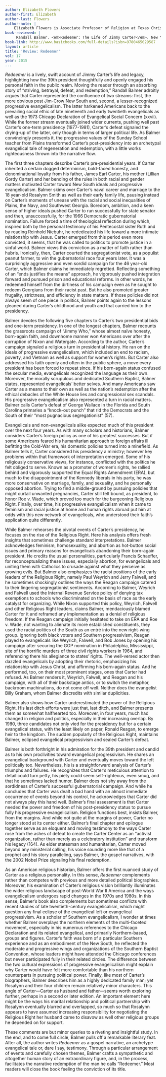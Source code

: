 ```yaml
---
author: Elizabeth Flowers
author-first: Elizabeth
author-last: Flowers
author-note: |
	Elizabeth Flowers is Associate Professor of Religion at Texas Christian University.
book-reviewed: |
     Randall Balmer. <em>Redeemer: The Life of Jimmy Carter</em>. New York: Basic Books, 2014. 273 pp. ISBN 978-0-465-02958-7
book-link: http://www.basicbooks.com/full-details?isbn=9780465029587
layout: article
title: 'Review: Redeemer'
vol: 17
year: 2015
...
```


*Redeemer* is a lively, swift account of Jimmy Carter’s life and legacy, highlighting how the 39th president thoughtfully and openly engaged his personal faith in the public realm. Moving the reader through an absorbing story of “striving, betrayal, defeat, and redemption,” Randall Balmer adroitly argues that Carter represented the confluence of two streams:  first, the more obvious post Jim-Crow New South and, second, a lesser-recognized progressive evangelicalism. The latter harkened Americans back to the prevailing social ethic of late nineteenth and early twentieth evangelicals as well as the 1973 Chicago Declaration of Evangelical Social Concern (xxvii). While the former stream eventually joined wider currents, pushing well past Carter’s one-term presidency (1977-1981), Carter’s defeat signaled the drying-up of the latter, only though in terms of larger political life. As Balmer convincingly presents it, the progressive values of the Sunday School teacher from Plains transformed Carter’s post-presidency into an archetypal evangelical tale of regeneration and redemption, with a little works righteousness thrown into the narrative flow.

The first three chapters describe Carter’s pre-presidential years. If Carter inherited a certain dogged determinism, bold-faced honesty, and denominational loyalty from his father, James Earl Carter, his mother (Lillian Gordy Carter) and her bending of the rules in both racial and gender matters motivated Carter toward New South ideals and progressive evangelicalism. Balmer skims over Carter’s naval career and marriage to the 18 year-old Rosalynn Smith as well as their early family life, pausing instead on Carter’s moments of unease with the racial and social inequalities of Plains, the Navy, and Southwest Georgia. Boredom, ambition, and a keen sense of higher ideals pushed Carter to run successfully for state senator and then, unsuccessfully, for the 1966 Democratic gubernatorial nomination. Failure forced a time of theological reflection during which, inspired both by the personal testimony of his Pentecostal sister Ruth and by reading Reinhold Niebuhr, he rededicated his life toward a more intimate relationship with Jesus. Carter emerged from this period even more convicted, it seems, that he was called to politics to promote justice in a sinful world. Balmer views this conviction as a matter of faith rather than hubris. Ironically, then, Carter courted the segregationist vote, as a populist peanut farmer, to win the gubernatorial race four years later. It was a surprisingly aggressive and even sordid campaign for the 46 year-old Carter, which Balmer claims he immediately regretted. Reflecting something of an “ends justifies the means” approach, he vigorously pushed integration forward and pursued prison and educational reforms. In other words, he redeemed himself from the dirtiness of his campaign even as he sought to redeem Georgians from their racist past. But he also promoted greater frugality, strictness, and efficiency in state matters. If those policies did not always seem of one piece in politics, Balmer points again to the lessons gleaned during Carter’s childhood and youth and that carried him to the presidency. 

Balmer devotes the following five chapters to Carter’s two presidential bids and one-term presidency. In one of the longest chapters, Balmer recounts the grassroots campaign of “Jimmy Who,” whose almost naïve honesty, born-again faith, and downhome manner won Americans over after the corruption of Nixon and Watergate. According to the author, Carter’s campaign signaled a religious turn in presidential history. He ran on the ideals of progressive evangelicalism, which included an end to racism, poverty, and Vietnam as well as support for women’s rights. But Carter also addressed his faith openly and often in the public sphere, a move every president has been forced to repeat since. If his born-again status confused the secular media, evangelicals recognized the language as their own. Moreover, the morally scrupulous and dedicated Southern Baptist, Balmer states, represented evangelicals’ better selves. And many Americans saw Carter as a means to their own as well as the nation’s redemption after the ethical debacles of the White House lies and congressional sex scandals. His progressive evangelicalism also represented a turn in racial matters. Balmer calls Carter’s defeat of George Wallace in the Florida and South Carolina primaries a “knock-out punch” that rid the Democrats and the South of their “most pugnacious segregationist” (57). 

Evangelicals and non-evangelicals alike expected much of this president over the next four years. As with many scholars and historians, Balmer considers Carter’s foreign policy as one of his greatest successes. But if some Americans feared his humanitarian approach to foreign affairs ill befitting the Cold-War era, his domestic policies turned into a minefield. As Balmer tells it, Carter considered his presidency a ministry; however key problems within that framework of interpretation emerged. Some of his religiously conservative views, for instance, conflicted with the politics he felt obliged to serve. Known as a promoter of women’s rights, he rallied behind and vigorously supported the Equal Rights Amendment (ERA), but much to the disappointment of the Kennedy liberals in his party, he was more conservative on marriage, family, and sexuality, and he personally opposed abortion. Trying to find a middle-ground by pursuing policies that might curtail unwanted pregnancies, Carter still felt bound, as president, to honor Roe v. Wade, which proved too much for the burgeoning Religious Right. Finally, over time, his progressive evangelicalism when it came to feminism and racial justice at home and human rights abroad put him at odds with this new network of evangelicals, who understood their faith’s application quite differently. 

While Balmer rehearses the pivotal events of Carter’s presidency, he focuses on the rise of the Religious Right. Here his analysis offers fresh insights that sometimes challenge standard interpretations. Balmer acknowledges feminism, homosexuality, and abortion as hot-button social issues and primary reasons for evangelicals abandoning their born-again president. He credits the usual personalities, particularly Francis Schaeffer, for reconceptualizing these issues, especially abortion, for evangelicals and uniting them with Catholics to crusade against what they perceive as growing evils. But Balmer also emphasizes the racist positions of the early leaders of the Religious Right, namely Paul Weyrich and Jerry Falwell, and he sometimes shockingly outlines the ways the Reagan campaign catered to their lingering segregationist sentiments. According to Balmer, Weyrich and Falwell used the Internal Revenue Service policy of denying tax exemptions to schools who discriminated on the basis of race as the early catalyst for organizing. While Nixon supported this policy, Weyrich, Falwell and other Religious Right leaders, claims Balmer, mendaciously blamed Carter for it and reframed any implementation as a denial of religious freedom. If the Reagan campaign initially hesitated to take on ERA and Roe v. Wade, not wanting to alienate its more established constituents, they used the racial politics of the South as an entré into the new right-wing group. Ignoring both black voters and Southern progressivism, Reagan played to evangelicals like Weyrich, Falwell, and Bob Jones by opening his campaign after securing the GOP nomination in Philadelphia, Mississippi, site of the horrific murders of three civil rights workers in 1964, and referencing there his allegiance to states’ rights. The well-versed actor then dazzled evangelicals by adopting their rhetoric, emphasizing his relationship with Jesus Christ, and affirming his born-again status. And he performed, too, on their most prominent stages, ones that Carter had refused. As Balmer renders it, Weyrich, Falwell, and Reagan and his campaign, with all of their backstage antics, or to switch the metaphor, backroom machinations, do not come off well. Neither does the evangelist Billy Graham, whom Balmer discredits with similar duplicities.

Balmer also shows how Carter underestimated the power of the Religious Right. His last ditch efforts were just that, last ditch, and Balmer presents them as somewhat halfhearted too. Moreover, in four years, much had changed in religion and politics, especially in their increasing overlap. By 1980, three candidates not only vied for the presidency but for a certain evangelical status, with the least likely on paper, Ronald Reagan, to emerge heir to the kingdom. The sudden popularly of the Religious Right, maintains Balmer, eclipsed evangelical progressivism and sealed Carter’s defeat. 

Balmer is both forthright in his admiration for the 39th president and candid as to his own proclivities toward evangelical progressivism. He shares an evangelical background with Carter and eventually moves toward the left politically too. Nevertheless, his is a straightforward analysis of Carter’s triumphs and failures. He recognizes that Carter’s meticulous attention to detail could turn petty, his piety could seem self-righteous, even smug, and that he sometimes lacked humor. Balmer does not shy away from the sordidness of Carter’s successful gubernatorial campaign. And while he concludes that Carter was dealt a bad hand with an almost immediate occurrence of events beyond his control, he acknowledges that Carter did not always play this hand well. Balmer’s final assessment is that Carter needed the power and freedom of his post-presidency status to pursue fully his progressive evangelicalism. Religion functions best, insists Balmer, from the margins. And while not quite at the margins of power, Carter no longer stood at its center either. Balmer’s final chapter and epilogue together serve as an eloquent and moving testimony to the ways Carter rose from the ashes of defeat to create the Carter Center as an “activist organization, rather than merely as a celebratory institution” and transform his legacy (164). As elder statesman and humanitarian, Carter moved beyond any ministerial calling, his voice sounding more like that of a prophet and his story paralleling, says Balmer, the gospel narratives, with the 2002 Nobel Prize signaling his final redemption. 
 
As an American religious historian, Balmer offers the first nuanced study of Carter as a religious personality. In this sense, *Redeemer* complements rather than competes with previous and more detailed political biographies. Moreover, his examination of Carter’s religious vision brilliantly illuminates the wider religious landscape of post-World War II America and the ways evangelicalism undergoes rapid changes in the 1970s and 1980s. In this sense, Balmer’s book also complements but sometimes conflicts with recent studies of late twentieth-century evangelicalism, which might question any final eclipse of the evangelical left or evangelical progressivism. As a scholar of Southern evangelicalism, I wonder at times whether Balmer overplays the northern elements of the multi-faceted movement, especially in his numerous references to the Chicago Declaration and its related evangelical, and primarily Northern-based, groups and figures. Carter’s faith was born of a particular Southern experience and as an embodiment of the New South, he reflected the moderate and progressive wings and organizations of the Southern Baptist Convention, whose leaders might have attended the Chicago conferences but never participated fully in their related circles. The difference between the two cultural expressions of progressive evangelicalism might explain why Carter would have felt more comfortable than his northern counterparts in pursuing political power. Finally, like most of Carter’s biographers, Balmer describes him as a highly dedicated family man; yet Rosalynn and their four children remain relatively minor characters. This angle of Carter—Carter as husband and father—seems worth exploring further, perhaps in a second or later edition. An important element here might be the ways his marital relationship and political partnership with Rosalynn eventually blurred and overlapped, so much so that Rosalynn appears to have assumed increasing responsibility for negotiating the Religious Right her husband came to disavow as well other religious groups he depended on for support. 
 
These comments are but minor queries to a riveting and insightful study. In the end, and to come full circle, Balmer pulls off a remarkable literary feat. After all, the author writes *Redeemer* as a gospel narrative, an archetype evangelical tale or, dare I say, testimony. Through a particular arrangement of events and carefully chosen themes, Balmer crafts a sympathetic and altogether human story of an extraordinary figure, and, in the process, facilitates the narrative redemption of the man he calls “Redeemer.” Most readers will close the book feeling the conviction of its title. 
